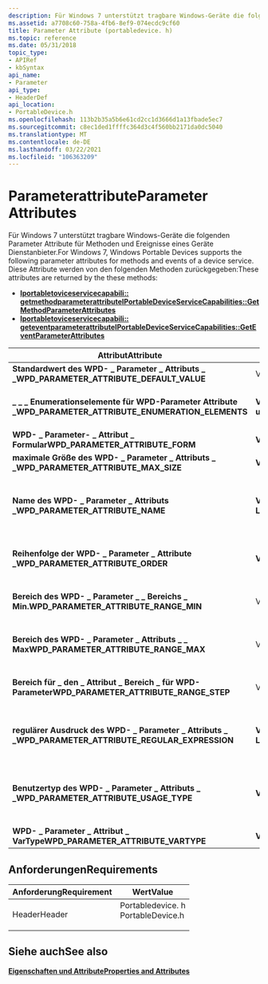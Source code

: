 ```yaml
---
description: Für Windows 7 unterstützt tragbare Windows-Geräte die folgenden Parameter Attribute für Methoden und Ereignisse eines Geräte Dienstanbieter.
ms.assetid: a7708c60-758a-4fb6-8ef9-074ecdc9cf60
title: Parameter Attribute (portabledevice. h)
ms.topic: reference
ms.date: 05/31/2018
topic_type:
- APIRef
- kbSyntax
api_name:
- Parameter
api_type:
- HeaderDef
api_location:
- PortableDevice.h
ms.openlocfilehash: 113b2b35a5b6e61cd2cc1d3666d1a13fbade5ec7
ms.sourcegitcommit: c8ec1ded1ffffc364d3c4f560bb2171da0dc5040
ms.translationtype: MT
ms.contentlocale: de-DE
ms.lasthandoff: 03/22/2021
ms.locfileid: "106363209"
---
```

# <a name="parameter-attributes"></a><span data-ttu-id="93b9a-103">Parameterattribute</span><span class="sxs-lookup"><span data-stu-id="93b9a-103">Parameter Attributes</span></span>

<span data-ttu-id="93b9a-104">Für Windows 7 unterstützt tragbare Windows-Geräte die folgenden Parameter Attribute für Methoden und Ereignisse eines Geräte Dienstanbieter.</span><span class="sxs-lookup"><span data-stu-id="93b9a-104">For Windows 7, Windows Portable Devices supports the following parameter attributes for methods and events of a device service.</span></span> <span data-ttu-id="93b9a-105">Diese Attribute werden von den folgenden Methoden zurückgegeben:</span><span class="sxs-lookup"><span data-stu-id="93b9a-105">These attributes are returned by the these methods:</span></span>

-   [<span data-ttu-id="93b9a-106">**Iportabletoviceservicecapabili:: getmethodparameterattribute**</span><span class="sxs-lookup"><span data-stu-id="93b9a-106">**IPortableDeviceServiceCapabilities::GetMethodParameterAttributes**</span></span>](/windows/desktop/api/PortableDeviceAPI/nf-portabledeviceapi-iportabledeviceservicecapabilities-getmethodparameterattributes)
-   [<span data-ttu-id="93b9a-107">**Iportabletoviceservicecapabili:: geteventparameterattribute**</span><span class="sxs-lookup"><span data-stu-id="93b9a-107">**IPortableDeviceServiceCapabilities::GetEventParameterAttributes**</span></span>](/windows/desktop/api/PortableDeviceAPI/nf-portabledeviceapi-iportabledeviceservicecapabilities-geteventparameterattributes)




| <span data-ttu-id="93b9a-108">Attribut</span><span class="sxs-lookup"><span data-stu-id="93b9a-108">Attribute</span></span>                                            | <span data-ttu-id="93b9a-109">VarType</span><span class="sxs-lookup"><span data-stu-id="93b9a-109">VarType</span></span>         | <span data-ttu-id="93b9a-110">BESCHREIBUNG</span><span class="sxs-lookup"><span data-stu-id="93b9a-110">Description</span></span>                                                                                                                                                                                 |
|------------------------------------------------------|-----------------|---------------------------------------------------------------------------------------------------------------------------------------------------------------------------------------------|
| <span data-ttu-id="93b9a-111">**Standardwert des WPD- \_ Parameter \_ Attributs \_ \_**</span><span class="sxs-lookup"><span data-stu-id="93b9a-111">**WPD\_PARAMETER\_ATTRIBUTE\_DEFAULT\_VALUE**</span></span>        | <span data-ttu-id="93b9a-112">VT \_ *xxxx*</span><span class="sxs-lookup"><span data-stu-id="93b9a-112">VT\_*XXXX*</span></span>      | <span data-ttu-id="93b9a-113">Der Standardwert des Parameters.</span><span class="sxs-lookup"><span data-stu-id="93b9a-113">The default value of the parameter.</span></span>                                                                                                                                                         |
| <span data-ttu-id="93b9a-114">**\_ \_ \_ Enumerationselemente für WPD-Parameter Attribute \_**</span><span class="sxs-lookup"><span data-stu-id="93b9a-114">**WPD\_PARAMETER\_ATTRIBUTE\_ENUMERATION\_ELEMENTS**</span></span> | <span data-ttu-id="93b9a-115">**VT \_ unbekannt**</span><span class="sxs-lookup"><span data-stu-id="93b9a-115">**VT\_UNKNOWN**</span></span> | <span data-ttu-id="93b9a-116">Eine [**iportabledevicepropvariantcollection**](iportabledevicepropvariantcollection.md) -Schnittstelle, die die Enumerationswerte für den Parameter enthält.</span><span class="sxs-lookup"><span data-stu-id="93b9a-116">An [**IPortableDevicePropVariantCollection**](iportabledevicepropvariantcollection.md) interface that contains the enumeration values for the parameter.</span></span>                                   |
| <span data-ttu-id="93b9a-117">**WPD- \_ Parameter- \_ Attribut \_ Formular**</span><span class="sxs-lookup"><span data-stu-id="93b9a-117">**WPD\_PARAMETER\_ATTRIBUTE\_FORM**</span></span>                  | <span data-ttu-id="93b9a-118">**VT \_ UI4**</span><span class="sxs-lookup"><span data-stu-id="93b9a-118">**VT\_UI4**</span></span>     | <span data-ttu-id="93b9a-119">Die Form gültiger zulässiger Parameterwerte.</span><span class="sxs-lookup"><span data-stu-id="93b9a-119">The form of valid parameter values allowed.</span></span>                                                                                                                                                 |
| <span data-ttu-id="93b9a-120">**maximale Größe des WPD- \_ Parameter \_ Attributs \_ \_**</span><span class="sxs-lookup"><span data-stu-id="93b9a-120">**WPD\_PARAMETER\_ATTRIBUTE\_MAX\_SIZE**</span></span>             | <span data-ttu-id="93b9a-121">**VT \_ UI8**</span><span class="sxs-lookup"><span data-stu-id="93b9a-121">**VT\_UI8**</span></span>     | <span data-ttu-id="93b9a-122">Die maximale Größe des Parameters in Byte.</span><span class="sxs-lookup"><span data-stu-id="93b9a-122">The maximum size of the parameter, in bytes .</span></span>                                                                                                                                               |
| <span data-ttu-id="93b9a-123">**Name des WPD- \_ Parameter \_ Attributs \_**</span><span class="sxs-lookup"><span data-stu-id="93b9a-123">**WPD\_PARAMETER\_ATTRIBUTE\_NAME**</span></span>                  | <span data-ttu-id="93b9a-124">**VT \_ LPWSTR**</span><span class="sxs-lookup"><span data-stu-id="93b9a-124">**VT\_LPWSTR**</span></span>  | <span data-ttu-id="93b9a-125">Eine Zeichenfolge, die den Skript freundlichen Namen eines Ereignisses oder Methoden Parameters angibt.</span><span class="sxs-lookup"><span data-stu-id="93b9a-125">A string that specifies the script-friendly name of an event or method parameter.</span></span> <span data-ttu-id="93b9a-126">Gültige Zeichen sind alphanumerisch \[ a-Za-z0-9 \] und ' \_ '.</span><span class="sxs-lookup"><span data-stu-id="93b9a-126">Valid characters are alphanumeric \[a-zA-Z0-9\] and '\_'.</span></span>                                                 |
| <span data-ttu-id="93b9a-127">**Reihenfolge der WPD- \_ Parameter \_ Attribute \_**</span><span class="sxs-lookup"><span data-stu-id="93b9a-127">**WPD\_PARAMETER\_ATTRIBUTE\_ORDER**</span></span>                 | <span data-ttu-id="93b9a-128">**VT \_ UI4**</span><span class="sxs-lookup"><span data-stu-id="93b9a-128">**VT\_UI4**</span></span>     | <span data-ttu-id="93b9a-129">Der null basierte Index für die Parameterreihenfolge, sodass der Auftragswert 0 dem ersten Parameter entspricht.</span><span class="sxs-lookup"><span data-stu-id="93b9a-129">The zero-based parameter-order index, so that an order value of 0 corresponds to the first parameter.</span></span>                                                                                       |
| <span data-ttu-id="93b9a-130">**Bereich des WPD- \_ Parameter \_ \_ Bereichs \_ Min.**</span><span class="sxs-lookup"><span data-stu-id="93b9a-130">**WPD\_PARAMETER\_ATTRIBUTE\_RANGE\_MIN**</span></span>            | <span data-ttu-id="93b9a-131">VT \_ *xxxx*</span><span class="sxs-lookup"><span data-stu-id="93b9a-131">VT\_*XXXX*</span></span>      | <span data-ttu-id="93b9a-132">Der maximale Wert für einen Parameter im Formular Bereich des WPD- \_ Parameter \_ Attributs \_ \_ .</span><span class="sxs-lookup"><span data-stu-id="93b9a-132">The maximum value for a parameter of the form WPD\_PARAMETER\_ATTRIBUTE\_FORM\_RANGE.</span></span>                                                                                                       |
| <span data-ttu-id="93b9a-133">**Bereich des WPD- \_ Parameter \_ Attributs \_ \_ Max**</span><span class="sxs-lookup"><span data-stu-id="93b9a-133">**WPD\_PARAMETER\_ATTRIBUTE\_RANGE\_MAX**</span></span>            | <span data-ttu-id="93b9a-134">VT \_ *xxxx*</span><span class="sxs-lookup"><span data-stu-id="93b9a-134">VT\_*XXXX*</span></span>      | <span data-ttu-id="93b9a-135">Der minimale Wert für einen Parameter im Formular Bereich des WPD- \_ Parameter \_ Attributs \_ \_ .</span><span class="sxs-lookup"><span data-stu-id="93b9a-135">The minimum value for a parameter of the form WPD\_PARAMETER\_ATTRIBUTE\_FORM\_RANGE.</span></span>                                                                                                       |
| <span data-ttu-id="93b9a-136">**Bereich für \_ den \_ Attribut \_ Bereich \_ für WPD-Parameter**</span><span class="sxs-lookup"><span data-stu-id="93b9a-136">**WPD\_PARAMETER\_ATTRIBUTE\_RANGE\_STEP**</span></span>           | <span data-ttu-id="93b9a-137">VT \_ *xxxx*</span><span class="sxs-lookup"><span data-stu-id="93b9a-137">VT\_*XXXX*</span></span>      | <span data-ttu-id="93b9a-138">Der Schrittwert für einen Parameter im Formular Bereich des WPD- \_ Parameter \_ Attributs \_ \_ .</span><span class="sxs-lookup"><span data-stu-id="93b9a-138">The step value for a parameter of the form WPD\_PARAMETER\_ATTRIBUTE\_FORM\_RANGE.</span></span>                                                                                                          |
| <span data-ttu-id="93b9a-139">**regulärer Ausdruck des WPD- \_ Parameter \_ Attributs \_ \_**</span><span class="sxs-lookup"><span data-stu-id="93b9a-139">**WPD\_PARAMETER\_ATTRIBUTE\_REGULAR\_EXPRESSION**</span></span>   | <span data-ttu-id="93b9a-140">**VT \_ LPWSTR**</span><span class="sxs-lookup"><span data-stu-id="93b9a-140">**VT\_LPWSTR**</span></span>  | <span data-ttu-id="93b9a-141">Ein regulärer Ausdruck, der akzeptable Werte für die Parameter der Form eines regulären Ausdrucks der Form des WPD- \_ Parameter \_ Attributs angibt \_ \_ \_ .</span><span class="sxs-lookup"><span data-stu-id="93b9a-141">A regular expression that specifies acceptable values for parameters of the form WPD\_PARAMETER\_ATTRIBUTE\_FORM\_REGULAR\_EXPRESSION.</span></span>                                                      |
| <span data-ttu-id="93b9a-142">**Benutzertyp des WPD- \_ Parameter \_ Attributs \_ \_**</span><span class="sxs-lookup"><span data-stu-id="93b9a-142">**WPD\_PARAMETER\_ATTRIBUTE\_USAGE\_TYPE**</span></span>           | <span data-ttu-id="93b9a-143">**VT \_ UI4**</span><span class="sxs-lookup"><span data-stu-id="93b9a-143">**VT\_UI4**</span></span>     | <span data-ttu-id="93b9a-144">Eine ganze Zahl, die die Verwendung eines Methoden Parameters angibt, z. b. in/out. Gültige Werte sind der Enumerationstyp für die [**Verwendung von WPD- \_ Parametern \_ \_**](wpd-parameter-usage-types.md) .</span><span class="sxs-lookup"><span data-stu-id="93b9a-144">An integer that specifies the usage of a method parameter, for example, in/out. Valid values are of the [**WPD\_PARAMETER\_USAGE\_TYPES**](wpd-parameter-usage-types.md) enumeration type.</span></span> |
| <span data-ttu-id="93b9a-145">**WPD- \_ Parameter \_ Attribut \_ VarType**</span><span class="sxs-lookup"><span data-stu-id="93b9a-145">**WPD\_PARAMETER\_ATTRIBUTE\_VARTYPE**</span></span>               | <span data-ttu-id="93b9a-146">**VT \_ UI4**</span><span class="sxs-lookup"><span data-stu-id="93b9a-146">**VT\_UI4**</span></span>     | <span data-ttu-id="93b9a-147">Der VarType-Parameter.</span><span class="sxs-lookup"><span data-stu-id="93b9a-147">The parameter VarType.</span></span>                                                                                                                                                                      |



 

## <a name="requirements"></a><span data-ttu-id="93b9a-148">Anforderungen</span><span class="sxs-lookup"><span data-stu-id="93b9a-148">Requirements</span></span>



| <span data-ttu-id="93b9a-149">Anforderung</span><span class="sxs-lookup"><span data-stu-id="93b9a-149">Requirement</span></span> | <span data-ttu-id="93b9a-150">Wert</span><span class="sxs-lookup"><span data-stu-id="93b9a-150">Value</span></span> |
|-------------------|---------------------------------------------------------------------------------------------|
| <span data-ttu-id="93b9a-151">Header</span><span class="sxs-lookup"><span data-stu-id="93b9a-151">Header</span></span><br/> | <dl> <span data-ttu-id="93b9a-152"><dt>Portabledevice. h</dt></span><span class="sxs-lookup"><span data-stu-id="93b9a-152"><dt>PortableDevice.h</dt></span></span> </dl> |



## <a name="see-also"></a><span data-ttu-id="93b9a-153">Siehe auch</span><span class="sxs-lookup"><span data-stu-id="93b9a-153">See also</span></span>

<dl> <dt>

[<span data-ttu-id="93b9a-154">**Eigenschaften und Attribute**</span><span class="sxs-lookup"><span data-stu-id="93b9a-154">**Properties and Attributes**</span></span>](properties-and-attributes.md)
</dt> </dl>

 

 





